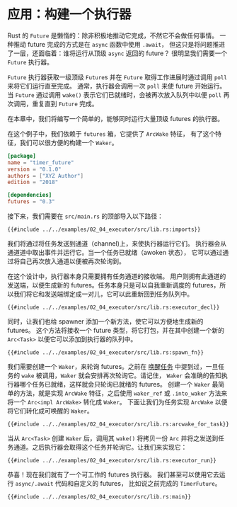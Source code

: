 # 应用：构建一个执行器

Rust 的 `Future` 是懒惰的：除非积极地推动它完成，不然它不会做任何事情。
一种推动 future 完成的方式是在 `async` 函数中使用 `.await`，
但这只是将问题推进了一层，还面临着：谁将运行从顶级 `async` 返回的 future？
很明显我们需要一个 `Future` 执行器。

`Future` 执行器获取一级顶级 `Future`s 并在 `Future`
取得工作进展时通过调用 `poll` 来将它们运行直至完成。
通常，执行器会调用一次 `poll` 来使 future 开始运行。
当 `Future` 通过调用 `wake()` 表示它们已就绪时，会被再次放入队列中以便 `poll`
再次调用，重复直到 `Future` 完成。

在本章中，我们将编写一个简单的，能够同时运行大量顶级 futures 的执行器。

在这个例子中，我们依赖于 `futures` 箱，它提供了 `ArcWake` 特征，
有了这个特征，我们可以很方便的构建一个 `Waker`。

```toml
[package]
name = "timer_future"
version = "0.1.0"
authors = ["XYZ Author"]
edition = "2018"

[dependencies]
futures = "0.3"
```

接下来，我们需要在 `src/main.rs` 的顶部导入以下路径：

```rust,ignore
{{#include ../../examples/02_04_executor/src/lib.rs:imports}}
```

我们将通过将任务发送到通道（channel)上，来使执行器运行它们。
执行器会从通道道中取出事件并运行它。当一个任务已就绪（awoken 状态），
它可以通过通过将自己再次放入通道以便被再次轮询到。

在这个设计中，执行器本身只需要拥有任务通道的接收端。
用户则拥有此通道的发送端，以便生成新的 futures。任务本身只是可以自我重新调度的
futures，所以我们将它和发送端绑定成一对儿，它可以此重新回到任务队列中。

```rust,ignore
{{#include ../../examples/02_04_executor/src/lib.rs:executor_decl}}
```

同时，让我们也给 spawner 添加一个新方法，使它可以方便地生成新的 futures。
这个方法将接收一个 future 类型，将它打包，并在其中创建一个新的 `Arc<Task>`
以便它可以添加到执行器的队列中。

```rust,ignore
{{#include ../../examples/02_04_executor/src/lib.rs:spawn_fn}}
```

我们需要创建一个 `Waker`，来轮询 futures。之前在 [唤醒任务]
中提到过，一旦任务的 `wake` 被调用，`Waker` 就会安排再次轮询它。请记住，
`Waker` 会准确的告知执行器哪个任务已就绪，这样就会只轮询已就绪的 futures。
创建一个 `Waker` 最简单的方法，就是实现 `ArcWake` 特征，之后使用 `waker_ref`
或 `.into_waker` 方法来将一个 `Arc<impl ArcWake>` 转化成 `Waker`。
下面让我们为任务实现 `ArcWake` 以便将它们转化成可唤醒的 `Waker`。

```rust,ignore
{{#include ../../examples/02_04_executor/src/lib.rs:arcwake_for_task}}
```

当从 `Arc<Task>` 创建 `Waker` 后，调用其 `wake()` 将拷贝一份 `Arc`
并将之发送到任务通道。之后执行器会取得这个任务并轮询它。让我们来实现它：

```rust,ignore
{{#include ../../examples/02_04_executor/src/lib.rs:executor_run}}
```

恭喜！现在我们就有了一个可工作的 futures 执行器。
我们甚至可以使用它去运行 `async/.await` 代码和自定义的 futures，
比如说之前完成的 `TimerFuture`。

```rust,edition2018,ignore
{{#include ../../examples/02_04_executor/src/lib.rs:main}}
```

[唤醒任务]: ./03_wakeups_zh.md
